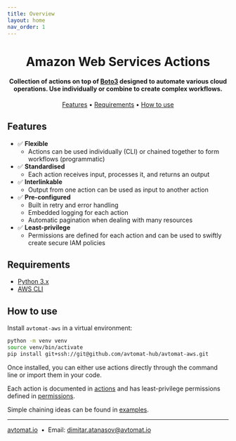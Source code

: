 ```yaml
---
title: Overview
layout: home
nav_order: 1
---
```


<h1 align="center">
  Amazon Web Services Actions
  <br>
</h1>

<h4 align="center">Collection of actions on top of <a href="https://boto3.amazonaws.com/v1/documentation/api/latest/index.html" target="_blank">Boto3</a> designed to automate various cloud operations. Use individually or combine to create complex workflows.</h4>
<p></p>
<p align="center">
  <a href="#features">Features</a> •
  <a href="#requirements">Requirements</a> •
  <a href="#how-to-use">How to use</a>
</p>


## Features

- ✅ **Flexible** 
  - Actions can be used individually (CLI) or chained together to form workflows (programmatic)
- ✅ **Standardised** 
  - Each action receives input, processes it, and returns an output 
- ✅ **Interlinkable** 
  - Output from one action can be used as input to another action
- ✅ **Pre-configured**
  - Built in retry and error handling 
  - Embedded logging for each action
  - Automatic pagination when dealing with many resources
- ✅ **Least-privilege** 
  - Permissions are defined for each action and can be used to swiftly create secure IAM policies


## Requirements

- <a href="https://www.python.org/downloads/" target="_blank">Python 3.x</a>
- <a href="https://docs.aws.amazon.com/cli/latest/userguide/cli-chap-getting-started.html" target="_blank">AWS CLI</a>


## How to use

Install `avtomat-aws` in a virtual environment:

```bash
python -m venv venv
source venv/bin/activate
pip install git+ssh://git@github.com/avtomat-hub/avtomat-aws.git
```

Once installed, you can either use actions directly through the command line or import them in your code.

Each action is documented in [actions](actions) and has least-privilege permissions defined in [permissions](permissions).

Simple chaining ideas can be found in [examples](examples).

---

[avtomat.io](https://www.avtomat.io) &nbsp;•&nbsp;
Email: [dimitar.atanasov@avtomat.io](mailto:dimitar.atanasov@avtomat.io)
